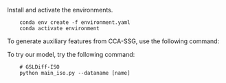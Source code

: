 Install and activate the environments.

```
    conda env create -f environment.yaml
    conda activate environment
```
To generate auxiliary features from CCA-SSG, use the following command:


To try our model, try the following command:
```
    # GSLDiff-ISO
    python main_iso.py --dataname [name]


